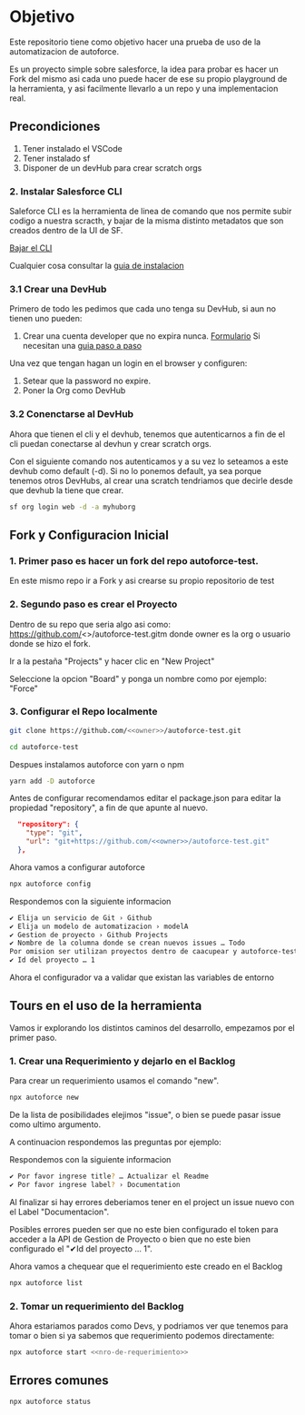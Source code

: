 #  Objetivo

Este repositorio tiene como objetivo hacer una prueba de uso de la automatizacion de autoforce. 

Es un proyecto simple sobre salesforce, la idea para probar es hacer un Fork del mismo asi cada uno puede hacer de ese su propio playground de la herramienta, y asi facilmente llevarlo a un repo y una implementacion real.

## Precondiciones

1. Tener instalado el VSCode 
2. Tener instalado sf
3. Disponer de un devHub para crear scratch orgs

### 2. Instalar Salesforce CLI

Saleforce CLI es la herramienta de linea de comando que nos permite subir codigo a nuestra scracth, y bajar de la misma distinto metadatos que son creados dentro de la UI de SF.

[Bajar el CLI](https://developer.salesforce.com/tools/salesforcecli?_ga=2.11139901.867475159.1706793275-450459138.1704306154)

Cualquier cosa consultar la [guia de instalacion](https://developer.salesforce.com/docs/atlas.en-us.sfdx_setup.meta/sfdx_setup/sfdx_setup_install_cli.htm)


### 3.1 Crear una DevHub

Primero de todo les pedimos que cada uno tenga su DevHub, si aun no tienen uno pueden:

1. Crear una cuenta developer que no expira nunca. [Formulario](https://developer.salesforce.com/signup)
   Si necesitan una [guia paso a paso](https://www.apexhours.com/how-to-create-a-free-salesforce-developer-account/#:~:text=Go%20to%20the%20Salesforce%20Developer,Then%20Choose%20a%20unique%20username.)

Una vez que tengan hagan un login en el browser y configuren:

1. Setear que la password no expire.
2. Poner la Org como DevHub


### 3.2 Conenctarse al DevHub

Ahora que tienen el cli y el devhub, tenemos que autenticarnos a fin de el cli puedan conectarse al devhun y crear scratch orgs. 

Con el siguiente comando nos autenticamos y a su vez lo seteamos a este devhub como default (-d). Si no lo ponemos default, ya sea porque tenemos otros DevHubs, al crear una scratch tendriamos que decirle desde que devhub la tiene que crear.

``` bash
sf org login web -d -a myhuborg
```

## Fork y Configuracion Inicial

### 1. Primer paso es hacer un fork del repo autoforce-test.

En este mismo repo ir a Fork y asi crearse su propio repositorio de test


### 2. Segundo paso es crear el Proyecto 

Dentro de su repo que seria algo asi como: https://github.com/<<owner>>/autoforce-test.gitm donde owner es la org o usuario donde se hizo el fork.

Ir a la pestaña "Projects" y hacer clic en "New Project"

Seleccione la opcion "Board" y ponga un nombre como por ejemplo: "Force"



### 3. Configurar el Repo localmente 


``` bash
git clone https://github.com/<<owner>>/autoforce-test.git
```

``` bash
cd autoforce-test
```

Despues instalamos autoforce con yarn o npm

``` bash
yarn add -D autoforce
```
Antes de configurar recomendamos editar el package.json para editar la propiedad "repository", a fin de que apunte al nuevo.

``` json
  "repository": {
    "type": "git",
    "url": "git+https://github.com/<<owner>>/autoforce-test.git"
  },
```


Ahora vamos a configurar autoforce

``` bash
npx autoforce config
```

Respondemos con la siguiente informacion

``` bash
✔ Elija un servicio de Git › Github
✔ Elija un modelo de automatizacion › modelA
✔ Gestion de proyecto › Github Projects
✔ Nombre de la columna donde se crean nuevos issues … Todo
Por omision ser utilizan proyectos dentro de caacupear y autoforce-test 
✔ Id del proyecto … 1
```


Ahora el configurador va a validar que existan las variables de entorno


## Tours en el uso de la herramienta

Vamos ir explorando los distintos caminos del desarrollo, empezamos por el primer paso.


### 1. Crear una Requerimiento y dejarlo en el Backlog

Para crear un requerimiento usamos el comando "new". 

``` bash
npx autoforce new 
```

De la lista de posibilidades elejimos "issue", o bien se puede pasar issue como ultimo argumento.

A continuacion respondemos las preguntas por ejemplo:

Respondemos con la siguiente informacion

``` bash
✔ Por favor ingrese title? … Actualizar el Readme
✔ Por favor ingrese label? › Documentation
``` 

Al finalizar si hay errores deberiamos tener en el project un issue nuevo con el Label "Documentacion".

Posibles errores pueden ser que no este bien configurado el token para acceder a la API de Gestion de Proyecto o bien que no este bien configurado el "✔Id del proyecto … 1".

Ahora vamos a chequear que el requerimiento este creado en el Backlog

``` bash
npx autoforce list
```



### 2. Tomar un requerimiento del Backlog
Ahora estariamos parados como Devs, y podriamos ver que tenemos para tomar o bien si ya sabemos que requerimiento podemos directamente:

``` bash
npx autoforce start <<nro-de-requerimiento>> 
```




## Errores comunes


``` bash
npx autoforce status
```


